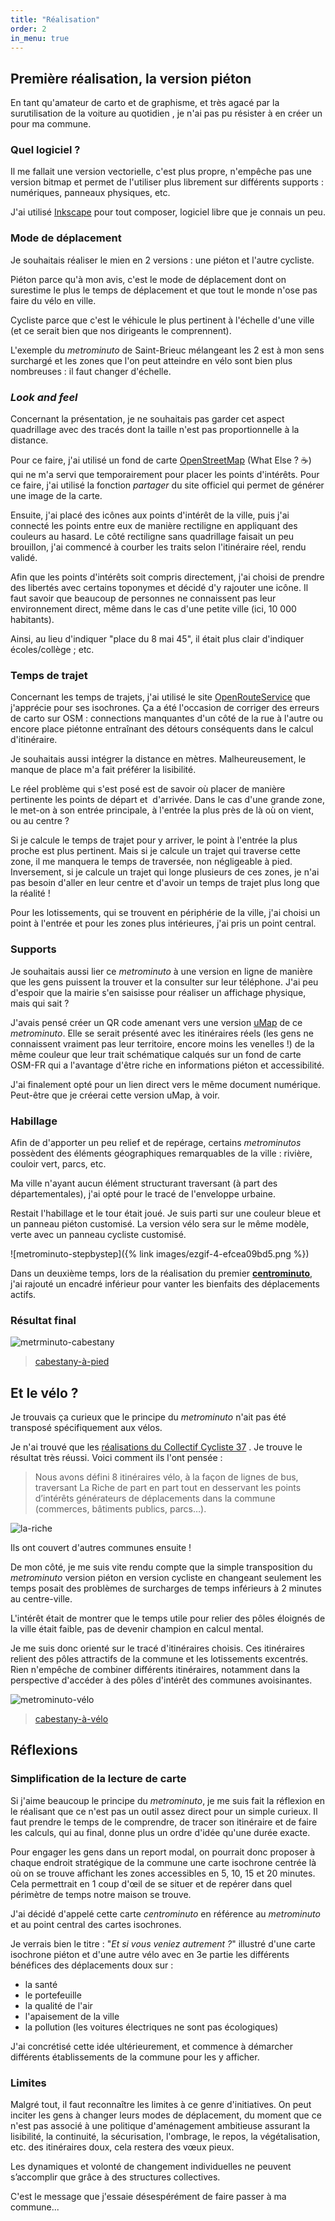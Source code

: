```yaml
---
title: "Réalisation"
order: 2
in_menu: true
---
```

## Première réalisation, la version piéton

En tant qu'amateur de carto et de graphisme, et très agacé par la surutilisation de la voiture au quotidien , je n'ai pas pu résister à en créer un pour ma commune.

### Quel logiciel ?

Il me fallait une version vectorielle, c'est plus propre, n'empêche pas une version bitmap et permet de l'utiliser plus librement sur différents supports : numériques, panneaux physiques, etc.

J'ai utilisé [Inkscape](https://inkscape.org/fr/) pour tout composer, logiciel libre que je connais un peu.

### Mode de déplacement

Je souhaitais réaliser le mien en 2 versions : une piéton et l'autre cycliste.

Piéton parce qu'à mon avis, c'est le mode de déplacement dont on surestime le plus le temps de déplacement et que tout le monde n'ose pas faire du vélo en ville.

Cycliste parce que c'est le véhicule le plus pertinent à l'échelle d'une ville (et ce serait bien que nos dirigeants le comprennent).

L'exemple du *metrominuto* de Saint-Brieuc mélangeant les 2 est à mon sens surchargé et les zones que l'on peut atteindre en vélo sont bien plus nombreuses : il faut changer d'échelle.

### _Look and feel_

Concernant la présentation, je ne souhaitais pas garder cet aspect quadrillage avec des tracés dont la taille n'est pas proportionnelle à la distance.

Pour ce faire, j'ai utilisé un fond de carte [OpenStreetMap](https://www.openstreetmap.fr/) (What Else ? ☕) qui ne m'a servi que temporairement pour placer les points d'intérêts. Pour ce faire, j'ai utilisé la fonction *partager* du site officiel qui permet de générer une image de la carte.

Ensuite, j'ai placé des icônes aux points d'intérêt de la ville, puis j'ai connecté les points entre eux de manière rectiligne en appliquant des couleurs au hasard. Le côté rectiligne sans quadrillage faisait un peu brouillon, j'ai commencé à courber les traits selon l'itinéraire réel, rendu validé.

Afin que les points d'intérêts soit compris directement, j'ai choisi de prendre des libertés avec certains toponymes et décidé d'y rajouter une icône. Il faut savoir que beaucoup de personnes ne connaissent pas leur environnement direct, même dans le cas d'une petite ville (ici, 10 000 habitants).

Ainsi, au lieu d'indiquer "place du 8 mai 45", il était plus clair d'indiquer écoles/collège ; etc.

### Temps de trajet

Concernant les temps de trajets, j'ai utilisé le site [OpenRouteService](https://maps.openrouteservice.org/) que j'apprécie pour ses isochrones. Ça a été l'occasion de corriger des erreurs de carto sur OSM : connections manquantes d'un côté de la rue à l'autre ou encore place piétonne entraînant des détours conséquents dans le calcul d'itinéraire.

Je souhaitais aussi intégrer la distance en mètres. Malheureusement, le manque de place m'a fait préférer la lisibilité.

Le réel problème qui s'est posé est de savoir où placer de manière pertinente les points de départ et  d'arrivée. Dans le cas d'une grande zone, le met-on à son entrée principale, à l'entrée la plus près de là où on vient, ou au centre ?

Si je calcule le temps de trajet pour y arriver, le point à l'entrée la plus proche est plus pertinent. Mais si je calcule un trajet qui traverse cette zone, il me manquera le temps de traversée, non négligeable à pied.
Inversement, si je calcule un trajet qui longe plusieurs de ces zones, je n'ai pas besoin d'aller en leur centre et d'avoir un temps de trajet plus long que la réalité !

Pour les lotissements, qui se trouvent en périphérie de la ville, j'ai choisi un point à l'entrée et pour les zones plus intérieures, j'ai pris un point central.

### Supports

Je souhaitais aussi lier ce *metrominuto* à une version en ligne de manière que les gens puissent la trouver et la consulter sur leur téléphone. J'ai peu d'espoir que la mairie s'en saisisse pour réaliser un affichage physique, mais qui sait ?

J'avais pensé créer un QR code amenant vers une version [uMap]( https://umap.openstreetmap.fr/fr/about/) de ce *metrominuto*. Elle se serait présenté avec les itinéraires réels (les gens ne connaissent vraiment pas leur territoire, encore moins les venelles !) de la même couleur que leur trait schématique calqués sur un fond de carte OSM-FR qui a l'avantage d'être riche en informations piéton et accessibilité.

J'ai finalement opté pour un lien direct vers le même document numérique. Peut-être que je créerai cette version uMap, à voir.

### Habillage

Afin de d'apporter un peu relief et de repérage, certains *metrominutos* possèdent des éléments géographiques remarquables de la ville : rivière, couloir vert, parcs, etc.

Ma ville n'ayant aucun élément structurant traversant (à part des départementales), j'ai opté pour le tracé de l'enveloppe urbaine.

Restait l'habillage et le tour était joué. Je suis parti sur une couleur bleue et un panneau piéton customisé. La version vélo sera sur le même modèle, verte avec un panneau cycliste customisé.

![metrominuto-stepbystep]({% link images/ezgif-4-efcea09bd5.png %})

Dans un deuxième temps, lors de la réalisation du premier [**centrominuto**](https://bifurquons.github.io/metrominuto/centrominuto.html), j'ai rajouté un encadré inférieur pour vanter les bienfaits des déplacements actifs. 

### Résultat final

![metrminuto-cabestany](https://upload.wikimedia.org/wikipedia/commons/thumb/9/94/Metrominuto-pi%C3%A9ton-Cabestany.svg/533px-Metrominuto-pi%C3%A9ton-Cabestany.svg.png)

> [cabestany-à-pied](https://commons.wikimedia.org/wiki/File:Metrominuto-pi%C3%A9ton-Cabestany.svg)

## Et le vélo ?

Je trouvais ça curieux que le principe du *metrominuto* n'ait pas été transposé spécifiquement aux vélos. 

Je n'ai trouvé que les [réalisations du Collectif Cycliste 37](https://www.cc37.org/la-riche-carte-des-temps-de-trajets-a-velo/) . Je trouve le résultat très réussi. Voici comment ils l'ont pensée :

> Nous avons défini 8 itinéraires vélo, à la façon de lignes de bus, traversant La Riche de part en part tout en desservant les points d’intérêts générateurs de déplacements dans la commune (commerces, bâtiments publics, parcs…).

![la-riche](https://www.cc37.org/wp-content/uploads/2015/06/lariche-1024x643.jpg)

Ils ont couvert d'autres communes ensuite !

De mon côté, je me suis vite rendu compte que la simple transposition du _metrominuto_ version piéton en version cycliste en changeant seulement les temps posait des problèmes de surcharges de temps inférieurs à 2 minutes au centre-ville.

L'intérêt était de montrer que le temps utile pour relier des pôles éloignés de la ville était faible, pas de devenir champion en calcul mental.

Je me suis donc orienté sur le tracé d'itinéraires choisis. Ces itinéraires relient des pôles attractifs de la commune et les lotissements excentrés. Rien n'empêche de combiner différents itinéraires, notamment dans la perspective d'accéder à des pôles d'intérêt des communes avoisinantes.

![metrominuto-vélo](https://upload.wikimedia.org/wikipedia/commons/thumb/f/fc/Metrominuto-cycliste-Cabestany.svg/823px-Metrominuto-cycliste-Cabestany.svg.png)

> [cabestany-à-vélo](https://upload.wikimedia.org/wikipedia/commons/f/fc/Metrominuto-cycliste-Cabestany.svg) 

##  Réflexions

### Simplification de la lecture de carte

Si j'aime beaucoup le principe du *metrominuto*, je me suis fait la réflexion en le réalisant que ce n'est pas un outil assez direct pour un simple curieux. Il faut prendre le temps de le comprendre, de tracer son itinéraire et de faire les calculs, qui au final, donne plus un ordre d'idée qu'une durée exacte.

Pour engager les gens dans un report modal, on pourrait donc proposer à chaque endroit stratégique de la commune une carte isochrone centrée là où on se trouve affichant les zones accessibles en 5, 10, 15 et 20 minutes. Cela permettrait en 1 coup d'œil de se situer et de repérer dans quel périmètre de temps notre maison se trouve.

J'ai décidé d'appelé cette carte _centrominuto_ en référence au _metrominuto_ et au point central des cartes isochrones.

Je verrais bien le titre :  "*Et si vous veniez autrement ?*" illustré d'une carte isochrone piéton et d'une autre vélo avec en 3e partie les différents bénéfices des déplacements doux sur :

* la santé
* le portefeuille
* la qualité de l'air
* l'apaisement de la ville
* la pollution (les voitures électriques ne sont pas écologiques)

J'ai concrétisé cette idée ultérieurement, et commence à démarcher différents établissements de la commune pour les y afficher.


### Limites

Malgré tout, il faut reconnaître les limites à ce genre d'initiatives. On peut inciter les gens à changer leurs modes de déplacement, du moment que ce n'est pas associé à une politique d'aménagement ambitieuse assurant la lisibilité, la continuité,  la sécurisation, l'ombrage, le repos, la végétalisation, etc. des itinéraires doux, cela restera des vœux pieux.

Les dynamiques et volonté de changement individuelles ne peuvent s’accomplir que grâce à des structures collectives.

C'est le message que j'essaie désespérément de faire passer à ma commune... 